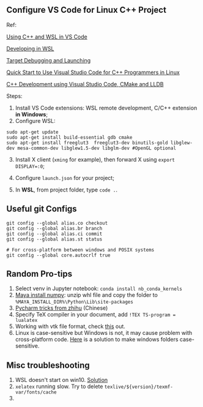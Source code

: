## Configure VS Code for Linux C++ Project

Ref:

[Using C++ and WSL in VS Code](https://code.visualstudio.com/docs/cpp/config-wsl)

[Developing in WSL](https://code.visualstudio.com/docs/remote/wsl)

[Target Debugging and Launching](https://vector-of-bool.github.io/docs/vscode-cmake-tools/debugging.html)

[Quick Start to Use Visual Studio Code for C++ Programmers in Linux](https://www.codeproject.com/Articles/1184735/Quick-Start-to-Use-Visual-Studio-Code-for-Cplusplu)

[C++ Development using Visual Studio Code, CMake and LLDB](https://medium.com/audelabs/c-development-using-visual-studio-code-cmake-and-lldb-d0f13d38c563)


Steps:

1. Install VS Code extensions: WSL remote development, C/C++ extension **in Windows**;
2. Configure WSL:

```
sudo apt-get update
sudo apt-get install build-essential gdb cmake
sudo apt-get install freeglut3  freeglut3-dev binutils-gold libglew-dev mesa-common-dev libglew1.5-dev libglm-dev #OpenGL optional
```

3. Install X client (`xming` for example), then forward X using `export DISPLAY=:0`;

4. Configure `launch.json` for your project;

5. In **WSL**, from project folder, type `code .`.

   


## Useful git Configs

```
git config --global alias.co checkout
git config --global alias.br branch
git config --global alias.ci commit
git config --global alias.st status

# For cross-platform between windows and POSIX systems
git config --global core.autocrlf true
```



## Random Pro-tips

1. Select venv in Jupyter notebook: `conda install nb_conda_kernels`
2. [Maya install numpy](https://forums.autodesk.com/t5/maya-programming/guide-how-to-install-numpy-scipy-in-maya-windows-64-bit/td-p/5796722): unzip whl file and copy the folder to `%MAYA_INSTALL_DIR%\Python\Lib\site-packages`
3. [Pycharm tricks from zhihu](https://zhuanlan.zhihu.com/p/60383815) (Chinese)
4. Specify TeX compiler in your document, add `!TEX TS-program = lualatex`
5. Working with vtk file format, check [this](https://vtk.org/wp-content/uploads/2015/04/file-formats.pdf) out.
6. Linux is case-sensitive but Windows is not, it may cause problem with cross-platform code. [Here](https://www.howtogeek.com/354220/how-to-enable-case-sensitive-folders-on-windows-10/) is a solution to make windows folders case-sensitive.



## Misc troubleshooting

1. WSL doesn't start on win10. [Solution](https://superuser.com/questions/1275505/wsl-bash-doesnt-start)
2. `xelatex` running slow. Try to delete `texlive/${version}/texmf-var/fonts/cache`
3. 